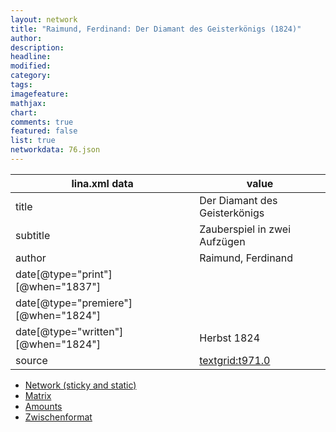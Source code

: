 ```yaml
---
layout: network
title: "Raimund, Ferdinand: Der Diamant des Geisterkönigs (1824)"
author:
description:
headline:
modified:
category:
tags:
imagefeature: 
mathjax: 
chart: 
comments: true
featured: false
list: true
networkdata: 76.json
---
```

lina.xml data  | value
------------- | -------------
title|Der Diamant des Geisterkönigs
subtitle|Zauberspiel in zwei Aufzügen
author|Raimund, Ferdinand
date[@type="print"][@when="1837"]|
date[@type="premiere"][@when="1824"]|
date[@type="written"][@when="1824"]|Herbst 1824
source|[textgrid:t971.0](https://textgridlab.org/1.0/tgcrud-public/rest/textgrid:t971.0/data)



* [Network (sticky and static)](/network76)
* [Matrix](/matrix76)
* [Amounts](/amounts76)
* [Zwischenformat](/lina76 )
